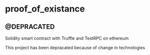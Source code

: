 # proof_of_existance
## @DEPRACATED

Solidity smart contract with Truffle and TestRPC on ethereum

This project has been depracated because of change in technologies
